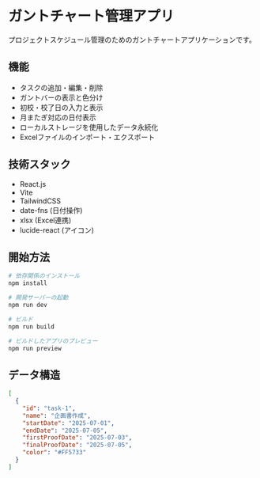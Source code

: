 # ガントチャート管理アプリ

プロジェクトスケジュール管理のためのガントチャートアプリケーションです。

## 機能

- タスクの追加・編集・削除
- ガントバーの表示と色分け
- 初校・校了日の入力と表示
- 月またぎ対応の日付表示
- ローカルストレージを使用したデータ永続化
- Excelファイルのインポート・エクスポート

## 技術スタック

- React.js
- Vite
- TailwindCSS
- date-fns (日付操作)
- xlsx (Excel連携)
- lucide-react (アイコン)

## 開始方法

```bash
# 依存関係のインストール
npm install

# 開発サーバーの起動
npm run dev

# ビルド
npm run build

# ビルドしたアプリのプレビュー
npm run preview
```

## データ構造

```json
[
  {
    "id": "task-1",
    "name": "企画書作成",
    "startDate": "2025-07-01",
    "endDate": "2025-07-05",
    "firstProofDate": "2025-07-03",
    "finalProofDate": "2025-07-05",
    "color": "#FF5733"
  }
]
```